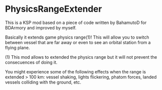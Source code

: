 # PhysicsRangeExtender
This is a KSP mod based on a piece of code written by BahamutoD for BDArmory and improved by myself. 

Basically it extends game physics range(1)! This will allow you to switch between vessel that are far away or even to see an orbital station from a flying plane.

(1) This mod allows to extended the physics range but it will not prevent the consecuences of doing it. 

You might experience some of the following effects when the range is extended > 100 km: vessel shaking, lights flickering, phatom forces, landed vessels colliding with the ground, etc.



